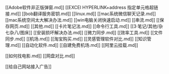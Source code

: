 [[Adobe软件非正版弹窗.md]]    [[EXCEl HYPERLINK+address 指定单元格超链接.md]]       [[bob翻译服务密钥.md]]    [[linux.md]]    [[mac系统微信聊天记录.md]]    [[mac系统空间太大解决办法.md]]    [[win电脑关闭快速启动.md]]    [[串流.md]]    [[保存网页.md]]    [[其他.md]]    [[卡片笔记法.md]]    [[命令行工具.md]]    [[3·笔记/其他/杂七杂八/图床]]       [[安装损坏解决办法.md]]    [[微力同步.md]]    [[效率工具.md]]    [[文件同步.md]]    [[机场.md]]    [[淘宝购买.md]]    [[灵感管理软件对比.md]]    [[知识管理.md]]   [[自动化软件.md]]    [[自建免费机场.md]]    [[阿里云挂载.md]]

[[如何找电影.md]]     [[网盘对比.md]] 

[[给自己网站接入广告]]